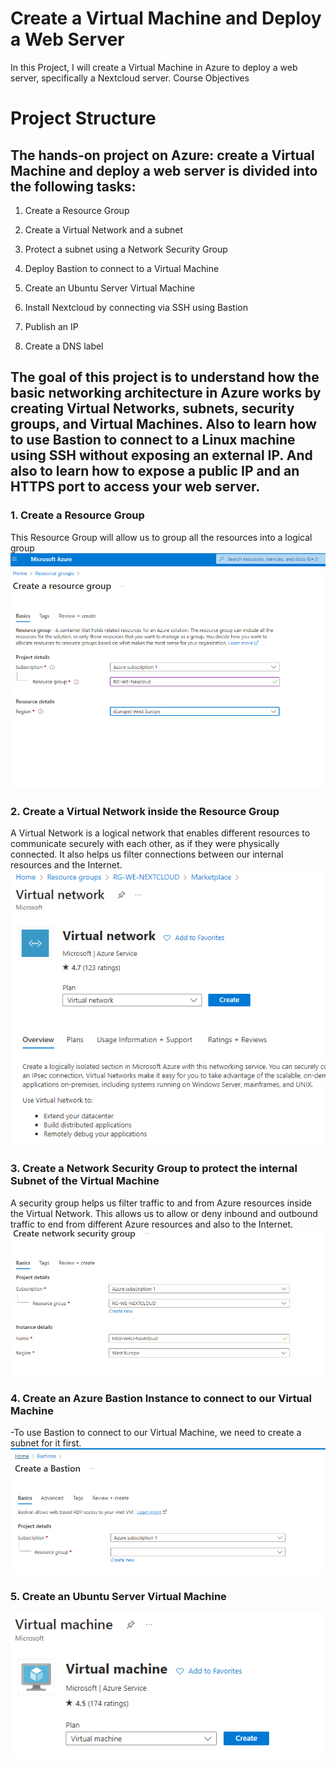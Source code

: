 # Create a Virtual Machine and Deploy a Web Server
In this Project, I will create a Virtual Machine in Azure to deploy a web server, specifically a Nextcloud server.
Course Objectives

# Project Structure
## The hands-on project on Azure: create a Virtual Machine and deploy a web server is divided into the following tasks:

1. Create a Resource Group

2. Create a Virtual Network and a subnet

3. Protect a subnet using a Network Security Group

4. Deploy Bastion to connect to a Virtual Machine

5. Create an Ubuntu Server Virtual Machine

6.  Install Nextcloud by connecting via SSH using Bastion

7. Publish an IP

8. Create a DNS label

## The goal of this project is to understand how the basic networking architecture in Azure works by creating Virtual Networks, subnets, security groups, and Virtual Machines. Also to learn how to use Bastion to connect to a Linux machine using SSH without exposing an external IP. And  also to  learn how to expose a public IP and an HTTPS port to access your web server.

### 1. Create a Resource Group 
This Resource Group will allow us to group all the resources into a logical group
![Reference Image](pic2.bmp)

### 2.  Create a Virtual Network inside the Resource Group
A Virtual Network is a logical network that enables different resources to communicate securely with each other,
as if they were physically connected. 
It also helps us filter connections between our internal resources and the Internet.
![Reference Image](pic3.bmp)

### 3. Create a Network Security Group to protect the internal Subnet of the Virtual Machine 
A security group helps us filter traffic to and from Azure resources inside the Virtual Network.
This allows us to allow or deny inbound and outbound traffic to end from different Azure resources and also to the Internet.
![Reference Image](pic7.bmp)

### 4. Create an Azure Bastion Instance to connect to our Virtual Machine
  -To use Bastion to connect to our Virtual Machine, we need to create a subnet for it first.
  ![Reference Image](pic21.bmp)

### 5. Create an Ubuntu Server Virtual Machine
![Reference Image](pic11.bmp)
